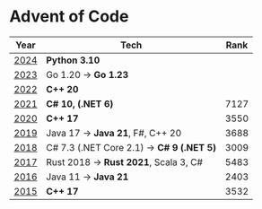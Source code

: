 # Advent of Code

 Year                                  | Tech                                         | Rank 
---------------------------------------|----------------------------------------------|------
 [2024](https://adventofcode.com/2024) | **Python 3.10**                              |      |
 [2023](https://adventofcode.com/2023) | Go 1.20 -> **Go 1.23**                       |      |
 [2022](https://adventofcode.com/2022) | **C++ 20**                                   |      |
 [2021](https://adventofcode.com/2021) | **C# 10, (.NET 6)**                          | 7127 
 [2020](https://adventofcode.com/2020) | **C++ 17**                                   | 3550 
 [2019](https://adventofcode.com/2019) | Java 17 -> **Java 21**, F#, C++ 20           | 3688 
 [2018](https://adventofcode.com/2018) | C# 7.3 (.NET Core 2.1) -> **C# 9 (.NET 5)**  | 3009 
 [2017](https://adventofcode.com/2017) | Rust 2018 -> **Rust 2021**, Scala 3, C#      | 5483 
 [2016](https://adventofcode.com/2016) | Java 11 -> **Java 21**                       | 2403 
 [2015](https://adventofcode.com/2015) | **C++ 17**                                   | 3532 
